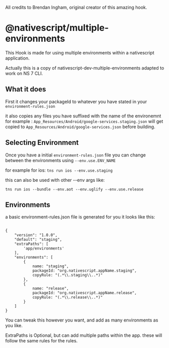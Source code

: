 All credits to Brendan Ingham, original creator of this amazing hook.

# @nativescript/multiple-environments

This Hook is made for using multiple environments within a nativescript application.

Actually this is a copy of nativescript-dev-multiple-environments adapted to work on NS 7 CLI.

## What it does

First it changes your packageId to whatever you have stated in your `environment-rules.json`

it also copies any files you have suffixed with the name of the environemnt for example : `App_Resources/Android/google-services.staging.json` will get copied to `App_Resources/Android/google-services.json` before building. 

## Selecting Environment

Once you have a initial `environment-rules.json` file you can change between the environments using `--env.use.ENV_NAME`

for example for ios:
`tns run ios --env.use.staging`

this can also be used with other --env args like:

`tns run ios --bundle --env.aot --env.uglify --env.use.release`

## Environments

a basic environment-rules.json file is generated for you it looks like this: 

```(javascript)

{
    "version": "1.0.0",
    "default": "staging",
    "extraPaths": [
        'app/environments'
    ],
    "environments": [
        {
            name: "staging",
            packageId: "org.nativescript.appName.staging",
            copyRule: "(.*\\.staging\\..*)"
        },
        {
            name: "release",
            packageId: "org.nativescript.appName.release",
            copyRule: "(.*\\.release\\..*)"
        }
    ]
}

```

You can tweak this however you want, and add as many environments as you like.

ExtraPaths is Optional, but can add multiple paths within the app. these will follow the same rules for the rules. 